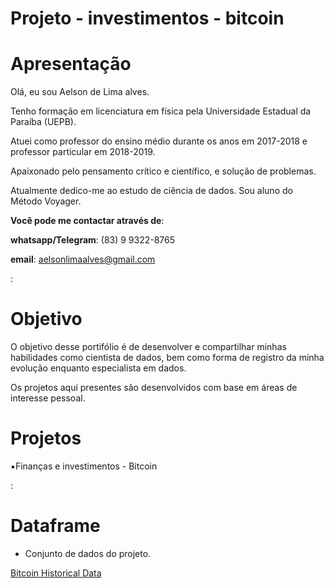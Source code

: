 # Projeto -  investimentos - bitcoin

# Apresentação

Olá, eu sou Aelson de Lima alves.

Tenho formação em licenciatura em física pela Universidade Estadual da Paraíba (UEPB).

Atuei como professor do ensino médio durante os anos em 2017-2018 e professor particular em 2018-2019. 

Apaixonado pelo pensamento crítico e científico, e solução de problemas. 

Atualmente dedico-me ao estudo de ciência de dados. Sou aluno do Método Voyager.

**Você pode me contactar através de**:

**whatsapp/Telegram**: (83) 9 9322-8765

**email**: aelsonlimaalves@gmail.com

: 

# Objetivo

O objetivo desse portifólio é de desenvolver e compartilhar minhas habilidades como cientista de dados, bem como forma de registro da minha evolução enquanto especialista em dados.

Os projetos aqui presentes são desenvolvidos com base em áreas de interesse pessoal. 

 

# Projetos

 

▪️Finanças e investimentos - Bitcoin 

:

# Dataframe

- Conjunto de dados do projeto.

[Bitcoin Historical Data](https://www.kaggle.com/mczielinski/bitcoin-historical-data)
